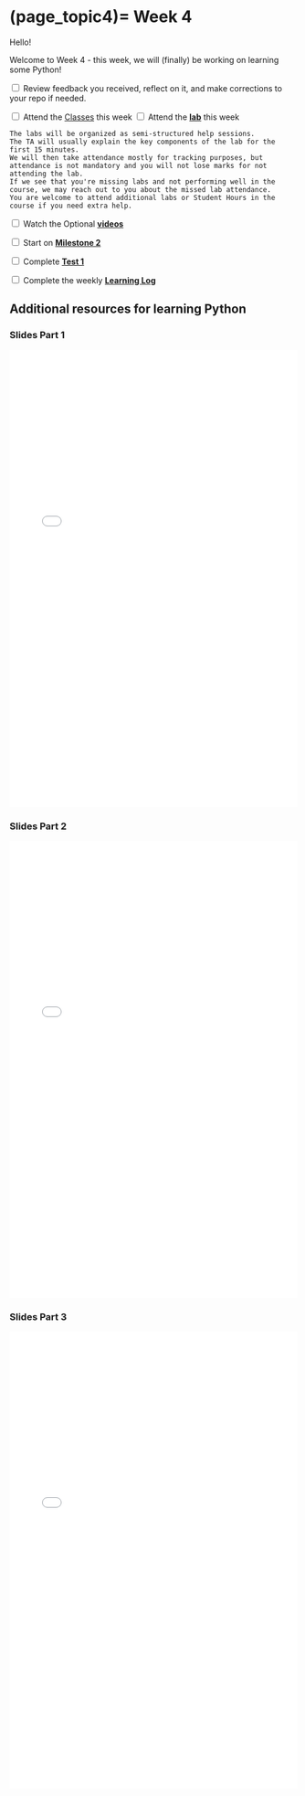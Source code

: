 (page_topic4)=
Week 4
=======================

Hello!

Welcome to Week 4 - this week, we will (finally) be working on learning some Python!

<label><input type="checkbox" id="week04_task1" class="box"> Review feedback you received, reflect on it, and make corrections to your repo if needed. </input></label>

<label><input type="checkbox" id="week04_task2" class="box"> Attend the [Classes](classes.md) this week </input></label>
<label><input type="checkbox" id="week04_task3" class="box"> Attend the **[lab](./lab4/README.md)** this week</input></label>

```{tip}
The labs will be organized as semi-structured help sessions.
The TA will usually explain the key components of the lab for the first 15 minutes.
We will then take attendance mostly for tracking purposes, but attendance is not mandatory and you will not lose marks for not attending the lab.
If we see that you're missing labs and not performing well in the course, we may reach out to you about the missed lab attendance.
You are welcome to attend additional labs or Student Hours in the course if you need extra help.
```
<label><input type="checkbox" id="week04_task4" class="box"> Watch the Optional **[videos](./videos.md)**</input></label>

<label><input type="checkbox" id="week04_task6" class="box"> Start on **[Milestone 2](../project/milestone02.md)**</input></label>

<label><input type="checkbox" id="week04_task5" class="box"> Complete **[Test 1](./test1.md)**</input></label>

<label><input type="checkbox" id="week04_task7" class="box"> Complete the weekly **[Learning Log](./log.md)**</input></label>

## Additional resources for learning Python

### Slides Part 1

<iframe src="../../Lecture4_Python1.pdf" width="100%" height="800px" frameBorder="0"> </iframe>

### Slides Part 2

<iframe src="../../Lecture5_Python2.pdf" width="100%" height="800px" frameBorder="0"> </iframe>

### Slides Part 3

<iframe src="../../Lecture5B_Python_extra.pdf" width="100%" height="800px" frameBorder="0"> </iframe>